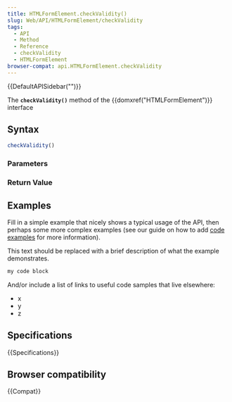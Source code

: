 ```yaml
---
title: HTMLFormElement.checkValidity()
slug: Web/API/HTMLFormElement/checkValidity
tags:
  - API
  - Method
  - Reference
  - checkValidity
  - HTMLFormElement
browser-compat: api.HTMLFormElement.checkValidity
---
```

{{DefaultAPISidebar("")}}

The **`checkValidity()`** method of the {{domxref("HTMLFormElement")}} interface 

## Syntax

```js
checkValidity()
```

### Parameters



### Return Value



## Examples

Fill in a simple example that nicely shows a typical usage of the API, then perhaps some more complex examples (see our guide on how to add [code examples](/en-US/docs/MDN/Contribute/Structures/Code_examples) for more information).

This text should be replaced with a brief description of what the example demonstrates.

```js
my code block
```

And/or include a list of links to useful code samples that live elsewhere:

*   x
*   y
*   z

## Specifications

{{Specifications}}

## Browser compatibility

{{Compat}}

